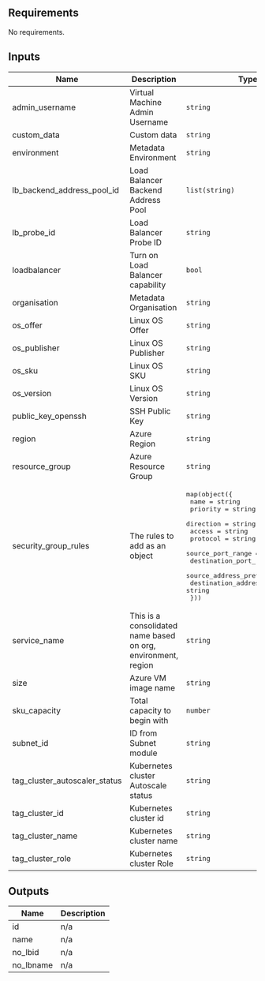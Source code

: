 ## Requirements

No requirements.

## Inputs

| Name | Description | Type | Default | Required |
|------|-------------|------|---------|:--------:|
| admin\_username | Virtual Machine Admin Username | `string` | `"azure-user"` | no |
| custom\_data | Custom data | `string` | n/a | yes |
| environment | Metadata Environment | `string` | n/a | yes |
| lb\_backend\_address\_pool\_id | Load Balancer Backend Address Pool | `list(string)` | <pre>[<br>  null<br>]</pre> | no |
| lb\_probe\_id | Load Balancer Probe ID | `string` | `null` | no |
| loadbalancer | Turn on Load Balancer capability | `bool` | `false` | no |
| organisation | Metadata Organisation | `string` | n/a | yes |
| os\_offer | Linux OS Offer | `string` | n/a | yes |
| os\_publisher | Linux OS Publisher | `string` | n/a | yes |
| os\_sku | Linux OS SKU | `string` | n/a | yes |
| os\_version | Linux OS Version | `string` | `"latest"` | no |
| public\_key\_openssh | SSH Public Key | `string` | n/a | yes |
| region | Azure Region | `string` | `"euwest"` | no |
| resource\_group | Azure Resource Group | `string` | n/a | yes |
| security\_group\_rules | The rules to add as an object | <pre>map(object({<br>    name                       = string<br>    priority                   = string<br>    direction                  = string<br>    access                     = string<br>    protocol                   = string<br>    source_port_range          = string<br>    destination_port_range     = string<br>    source_address_prefix      = string<br>    destination_address_prefix = string<br>  }))</pre> | n/a | yes |
| service\_name | This is a consolidated name based on org, environment, region | `string` | n/a | yes |
| size | Azure VM image name | `string` | `"Standard_DS1_v2"` | no |
| sku\_capacity | Total capacity to begin with | `number` | `1` | no |
| subnet\_id | ID from Subnet module | `string` | n/a | yes |
| tag\_cluster\_autoscaler\_status | Kubernetes cluster Autoscale status | `string` | n/a | yes |
| tag\_cluster\_id | Kubernetes cluster id | `string` | n/a | yes |
| tag\_cluster\_name | Kubernetes cluster name | `string` | n/a | yes |
| tag\_cluster\_role | Kubernetes cluster Role | `string` | n/a | yes |

## Outputs

| Name | Description |
|------|-------------|
| id | n/a |
| name | n/a |
| no\_lbid | n/a |
| no\_lbname | n/a |

